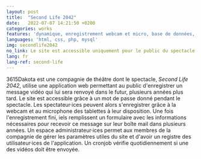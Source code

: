 ```yaml
---
layout: post
title:  "Second Life 2042"
date:   2022-07-07 14:21:50 +0200
categories: works
features: 'dynamique, enregistrement webcam et micro, base de données, CMS maison, cronjob'
languages: 'html, css, php, mysql'
img: secondlife2042
no_link: Le site est accessible uniquement pour le public du spectacle.
lang: fr
lang-ref: second-life
---
```

3615Dakota est une compagnie de théâtre dont le spectacle, *Second Life 2042*, utilise une application web permettant au public d'enregistrer un message vidéo qui lui sera renvoyé dans le futur, plusieurs années plus tard. Le site est accessible grâce à un mot de passe donné pendant le spectacle. Les spectateur&middot;ices peuvent alors s'enregistrer grâce à la webcam et au microphone des tablettes à leur disposition. Une fois l'enregistrement fini, iels remplissent un formulaire avec les informations nécessaires pour recevoir ce message sur leur boîte mail dans plusieurs années. Un espace administrateur&middot;ices permet aux membres de la compagnie de gérer les paramètres utiles du site et d'avoir un registre des utilisateur&middot;ices de l'application. Un cronjob vérifie quotidiennement si une des vidéos doit être envoyée.
